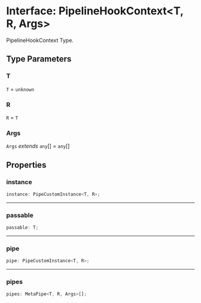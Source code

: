 # Interface: PipelineHookContext\<T, R, Args\>

PipelineHookContext Type.

## Type Parameters

### T

`T` = `unknown`

### R

`R` = `T`

### Args

`Args` *extends* `any`[] = `any`[]

## Properties

### instance

```ts
instance: PipeCustomInstance<T, R>;
```

***

### passable

```ts
passable: T;
```

***

### pipe

```ts
pipe: PipeCustomInstance<T, R>;
```

***

### pipes

```ts
pipes: MetaPipe<T, R, Args>[];
```
